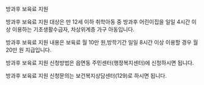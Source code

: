 방과후 보육료 지원


방과후 보육료 지원 대상은 만 12세 이하 취학아동 중 방과후 어린이집을 일일 4시간 이상 이용하는 기초생활수급자, 차상위계층 가구 아동입니다.


방과후 보육료 지원 내용은 보육료 월 10만 원,방학기간 일일 8시간 이상 이용할 경우 월 20만 원 지급입니다.


방과후 보육료 지원 신청방법은 읍면동 주민센터(행정복지센터)에 신청하시면 됩니다.


방과후 보육료 지원 신청문의는 보건복지상담센터(129)로 하시면 됩니다.